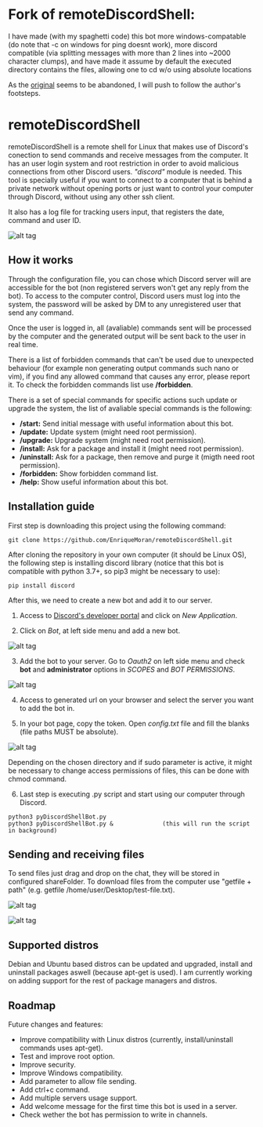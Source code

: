 # Fork of remoteDiscordShell:
I have made (with my spaghetti code) this bot more windows-compatable (do note that -c on windows for ping doesnt work), more discord compatible (via splitting messages with more than 2 lines into ~2000 character clumps), and have made it assume by default the executed directory contains the files, allowing one to cd w/o using absolute locations 

As the [original](https://github.com/EnriqueMoran/remoteDiscordShell/) seems to be abandoned, I will push to follow the author's footsteps.

# remoteDiscordShell
remoteDiscordShell is a remote shell for Linux that makes use of Discord's conection to send commands and receive messages from the computer. It has an user login system and root restriction in order to avoid malicious connections from other Discord users. _"discord"_ module is needed. This tool is specially useful if you want to connect to a computer that is behind a private network without opening ports or just want to control your computer through Discord, without using any other ssh client.

It also has a log file for tracking users input, that registers the date, command and user ID.

![alt tag](/readme_images/gif1.gif)


## How it works
Through the configuration file, you can chose which Discord server will are accessible for the bot (non registered servers won't get any reply from the bot). To access to the computer control, Discord users must log into the system, the password will be asked by DM to any unregistered user that send any command.

Once the user is logged in, all (avaliable) commands sent will be processed by the computer and the generated output will be sent back to the user in real time.

There is a list of forbidden commands that can't be used due to unexpected behaviour (for example non generating output commands such nano or vim), if you find any allowed command that causes any error, please report it. To check the forbidden commands list use **/forbidden**.

There is a set of special commands for specific actions such update or upgrade the system, the list of avaliable special commands is the following:
- **/start:** Send initial message with useful information about this bot.
- **/update:** Update system (might need root permission).
- **/upgrade:** Upgrade system (might need root permission).
- **/install:** Ask for a package and install it (might need root permission).
- **/uninstall:** Ask for a package, then remove and purge it (migth need root permission).
- **/forbidden:** Show forbidden command list.
- **/help:** Show useful information about this bot.


## Installation guide
First step is downloading this project using the following command:
```
git clone https://github.com/EnriqueMoran/remoteDiscordShell.git
```

After cloning the repository in your own computer (it should be Linux OS), the following step is installing discord library (notice that this bot is compatible with python 3.7+, so pip3 might be necessary to use):
```
pip install discord
```

After this, we need to create a new bot and add it to our server.
1. Access to [Discord's developer portal](https://discord.com/developers/applications) and click on *New Application*.

2. Click on *Bot*, at left side menu and add a new bot.

![alt tag](/readme_images/image1.png)

3. Add the bot to your server. Go to *Oauth2* on left side menu and check **bot** and **administrator** options in *SCOPES* and *BOT PERMISSIONS*.

![alt tag](/readme_images/image2.png)

4. Access to generated url on your browser and select the server you want to add the bot in.

5. In your bot page, copy the token. Open *config.txt* file and fill the blanks (file paths MUST be absolute). 

![alt tag](/readme_images/image3.png)

Depending on the chosen directory and if sudo parameter is active, it might be necessary to change access permissions of files, this can be done with chmod command.

6. Last step is executing .py script and start using our computer through Discord.
```
python3 pyDiscordShellBot.py
python3 pyDiscordShellBot.py &              (this will run the script in background)
```

## Sending and receiving files
To send files just drag and drop on the chat, they will be stored in configured shareFolder.
To download files from the computer use "getfile + path" (e.g. getfile /home/user/Desktop/test-file.txt).

![alt tag](/readme_images/gif2.gif)



![alt tag](/readme_images/image5.png)


## Supported distros
Debian and Ubuntu based distros can be updated and upgraded, install and uninstall packages aswell (because apt-get is used). I am currently working on adding support for the rest of package managers and distros.


## Roadmap
Future changes and features:
* Improve compatibility with Linux distros (currently, install/uninstall commands uses apt-get).
* Test and improve root option.
* Improve security.
* Improve Windows compatibility.
* Add parameter to allow file sending.
* Add ctrl+c command.
* Add multiple servers usage support.
* Add welcome message for the first time this bot is used in a server.
* Check wether the bot has permission to write in channels.
